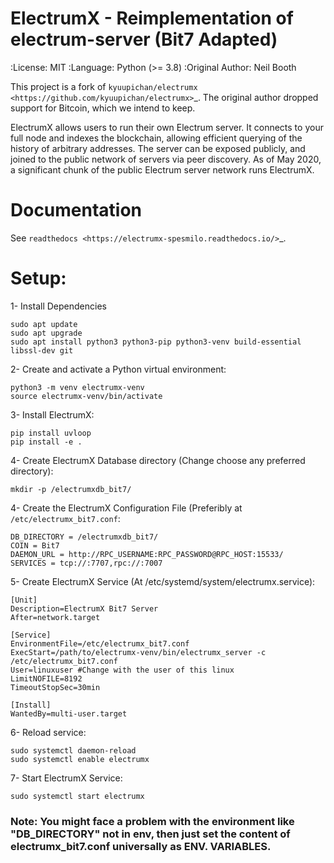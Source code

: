 # ElectrumX - Reimplementation of electrum-server (Bit7 Adapted)

  :License: MIT
  :Language: Python (>= 3.8)
  :Original Author: Neil Booth

This project is a fork of `kyuupichan/electrumx <https://github.com/kyuupichan/electrumx>`_.
The original author dropped support for Bitcoin, which we intend to keep.

ElectrumX allows users to run their own Electrum server. It connects to your
full node and indexes the blockchain, allowing efficient querying of the history of
arbitrary addresses. The server can be exposed publicly, and joined to the public network
of servers via peer discovery. As of May 2020, a significant chunk of the public
Electrum server network runs ElectrumX.

Documentation
=============
See `readthedocs <https://electrumx-spesmilo.readthedocs.io/>`_.

Setup:
======
1- Install Dependencies
```
sudo apt update
sudo apt upgrade
sudo apt install python3 python3-pip python3-venv build-essential libssl-dev git
```

2- Create and activate a Python virtual environment:
```
python3 -m venv electrumx-venv
source electrumx-venv/bin/activate
```

3- Install ElectrumX:
```
pip install uvloop
pip install -e .
```

4- Create ElectrumX Database directory (Change choose any preferred directory):
```
mkdir -p /electrumxdb_bit7/
```


4- Create the ElectrumX Configuration File (Preferibly at ``/etc/electrumx_bit7.conf``:
```
DB_DIRECTORY = /electrumxdb_bit7/
COIN = Bit7
DAEMON_URL = http://RPC_USERNAME:RPC_PASSWORD@RPC_HOST:15533/
SERVICES = tcp://:7707,rpc://:7007
```

5- Create ElectrumX Service (At /etc/systemd/system/electrumx.service):
```
[Unit]
Description=ElectrumX Bit7 Server
After=network.target

[Service]
EnvironmentFile=/etc/electrumx_bit7.conf
ExecStart=/path/to/electrumx-venv/bin/electrumx_server -c /etc/electrumx_bit7.conf
User=linuxuser #Change with the user of this linux
LimitNOFILE=8192
TimeoutStopSec=30min

[Install]
WantedBy=multi-user.target
```


6- Reload service:
```
sudo systemctl daemon-reload
sudo systemctl enable electrumx
```

7- Start ElectrumX Service:
```
sudo systemctl start electrumx
```

### Note: You might face a problem with the environment like "DB_DIRECTORY" not in env, then just set the content of electrumx_bit7.conf universally as ENV. VARIABLES.


